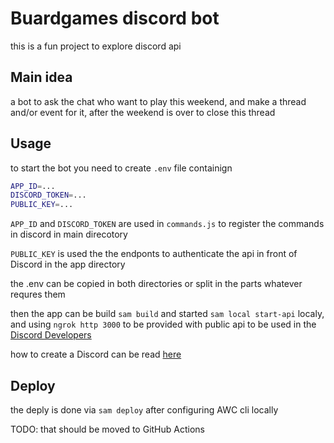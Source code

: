 # Buardgames discord bot

this is a fun project to explore discord api

## Main idea

a bot to ask the chat who want to play this weekend, and make a thread and/or event for it, after the weekend is over to close this thread

## Usage

to start the bot you need to create `.env` file containign

``` bash
APP_ID=...
DISCORD_TOKEN=...
PUBLIC_KEY=...
```

`APP_ID` and `DISCORD_TOKEN` are used in `commands.js` to register the commands in discord in main direcotory

`PUBLIC_KEY` is used the the endponts to authenticate the api in front of Discord in the app directory

the .env can be copied in both directories or split in the parts whatever requres them

then the app can be build
`sam build` and started `sam local start-api` localy, and using `ngrok http 3000` to be provided with public api to be used in the [Discord Developers](https://discord.com/developers/)

how to create a Discord can be read [here](https://discord.com/developers/docs/quick-start/getting-started)

## Deploy
the deply is done via `sam deploy` after configuring AWC cli locally

TODO: that should be moved to GitHub Actions